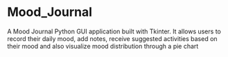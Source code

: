 # Mood_Journal
A Mood Journal Python GUI application built with Tkinter. It allows users to record their daily mood, add notes, receive suggested activities based on their mood and also visualize mood distribution through a pie chart
